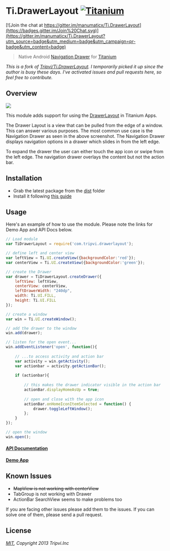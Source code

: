 # Ti.DrawerLayout [![Titanium](http://www-static.appcelerator.com/badges/titanium-git-badge-sq.png)](http://www.appcelerator.com/titanium/)

[![Join the chat at https://gitter.im/manumaticx/Ti.DrawerLayout](https://badges.gitter.im/Join%20Chat.svg)](https://gitter.im/manumaticx/Ti.DrawerLayout?utm_source=badge&utm_medium=badge&utm_campaign=pr-badge&utm_content=badge)

> Native Android [Navigation Drawer](http://developer.android.com/design/patterns/navigation-drawer.html) for [Titanium](http://www.appcelerator.com/titanium/)

_This is a fork of [Tripvi/Ti.DrawerLayout](https://github.com/Tripvi/Ti.DrawerLayout). I temporarily picked it up since the author is busy these days. I've activated issues and pull requests here, so feel free to contribute._

## Overview

![](https://developer.android.com/design/media/navigation_drawer_holo_dark_light.png)

This module adds support for using the [DrawerLayout](http://developer.android.com/reference/android/support/v4/widget/DrawerLayout.html) in Titanium Apps.

The Drawer Layout is a view that can be pulled from the edge of a window. This can answer various purposes. The most common use case is the Navigation Drawer as seen in the above screenshot. The Navigation Drawer displays navigation options in a drawer which slides in from the left edge.

To expand the drawer the user can either touch the app icon or swipe from the left edge. The navigation drawer overlays the content but not the action bar.


## Installation

* Grab the latest package from the [dist](dist) folder
* Install it following [this guide](http://docs.appcelerator.com/titanium/latest/#!/guide/Using_a_Module)

## Usage

Here's an example of how to use the module. Please note the links for Demo App and API Docs below.

```javascript
// Load module
var TiDrawerLayout = require('com.tripvi.drawerlayout');

// define left and center view
var leftView = Ti.UI.createView({backgroundColor:'red'});
var centerView = Ti.UI.createView({backgroundColor:'green'});

// create the Drawer
var drawer = TiDrawerLayout.createDrawer({
    leftView: leftView,
    centerView: centerView,
    leftDrawerWidth: "240dp",
    width: Ti.UI.FILL,
    height: Ti.UI.FILL
});

// create a window
var win = Ti.UI.createWindow();

// add the drawer to the window
win.add(drawer);

// listen for the open event...
win.addEventListener('open', function(){
    
    // ...to access activity and action bar
    var activity = win.getActivity();
    var actionbar = activity.getActionBar();
    
    if (actionbar){
    
        // this makes the drawer indicator visible in the action bar
        actionBar.displayHomeAsUp = true;
        
        // open and close with the app icon
        actionBar.onHomeIconItemSelected = function() {
            drawer.toggleLeftWindow();
        };
    }
});

// open the window
win.open();
```

#### [API Documentation](documentation/index.md)
#### [Demo App](https://github.com/manumaticx/Ti.DrawerLayout-Demo-Alloy-App)

## Known Issues

* ~~MapView is not working with centerView~~
* TabGroup is not working with Drawer
* ActionBar SearchView seems to make problems too

If you are facing other issues please add them to the issues. If you can solve one of them, please send a pull request.

## License

_[MIT](LICENSE), Copyright 2013 Tripvi.Inc_
